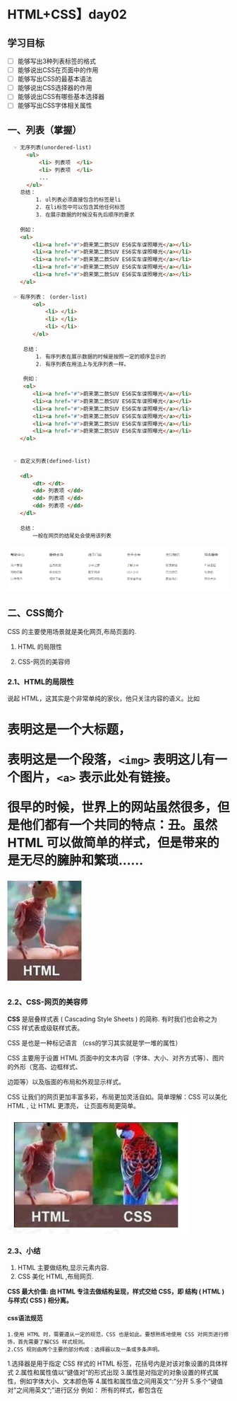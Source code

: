 # HTML+CSS】day02



## 学习目标

- [ ] 能够写出3种列表标签的格式
- [ ] 能够说出CSS在页面中的作用
- [ ] 能够写出CSS的最基本语法
- [ ] 能够说出CSS选择器的作用
- [ ] 能够说出CSS有哪些基本选择器
- [ ] 能够写出CSS字体相关属性

## 一、列表（掌握）

```html
  ☞ 无序列表(unordered-list)
	  <ul>
          <li> 列表项	</li>
          <li> 列表项	</li>
          ...
	  </ul>
	总结：
		 1. ul列表必须直接包含的标签是li
		 2. 在li标签中可以包含其他任何标签
		 3. 在展示数据的时候没有先后顺序的要求

	例如：
	<ul>
		<li><a href="#">蔚来第二款SUV ES6实车谍照曝光</a></li>
		<li><a href="#">蔚来第二款SUV ES6实车谍照曝光</a></li>
		<li><a href="#">蔚来第二款SUV ES6实车谍照曝光</a></li>
		<li><a href="#">蔚来第二款SUV ES6实车谍照曝光</a></li>
		<li><a href="#">蔚来第二款SUV ES6实车谍照曝光</a></li>
	</ul>
	
  ☞ 有序列表： (order-list)
		<ol>
            <li> </li>
            <li> </li>
            <li> </li>
		</ol>

	 总结：
	     1. 有序列表在展示数据的时候是按照一定的顺序显示的
		 2. 有序列表在用法上与无序列表一样。

	 例如：
	 <ol>
		<li><a href="#">蔚来第二款SUV ES6实车谍照曝光</a></li>
		<li><a href="#">蔚来第二款SUV ES6实车谍照曝光</a></li>
		<li><a href="#">蔚来第二款SUV ES6实车谍照曝光</a></li>
		<li><a href="#">蔚来第二款SUV ES6实车谍照曝光</a></li>
		<li><a href="#">蔚来第二款SUV ES6实车谍照曝光</a></li>
		<li><a href="#">蔚来第二款SUV ES6实车谍照曝光</a></li>
	</ol>


  ☞ 自定义列表(defined-list)

	<dl>
        <dt> </dt>
        <dd> 列表项 </dd>
        <dd> 列表项 </dd>
        <dd> 列表项 </dd>
	</dl>

	总结：
		一般在网页的结尾处会使用该列表
```

![1533268285219](assets/1533268285219.png)

## 二、CSS简介

CSS 的主要使用场景就是美化网页,布局页面的.

1. HTML 的局限性

2. CSS-网页的美容师

### 2.1、HTML的局限性

说起 HTML，这其实是个非常单纯的家伙，他只关注内容的语义。比如 <h1> 表明这是一个大标题，<p> 表明这是一个段落，`<img>` 表明这儿有一个图片，`<a>` 表示此处有链接。

很早的时候，世界上的网站虽然很多，但是他们都有一个共同的特点：丑。虽然 HTML 可以做简单的样式，但是带来的是无尽的臃肿和繁琐……

![clip_image039](assets/clip_image039-1595065639907.jpg)

### 2.2、CSS-网页的美容师

**CSS** 是层叠样式表 ( Cascading Style Sheets ) 的简称. 有时我们也会称之为 CSS 样式表或级联样式表。

CSS 是也是一种标记语言  （css的学习其实就是学一堆的属性）

CSS 主要用于设置 HTML 页面中的文本内容（字体、大小、对齐方式等）、图片的外形（宽高、边框样式、

边距等）以及版面的布局和外观显示样式。

CSS 让我们的网页更加丰富多彩，布局更加灵活自如。简单理解：CSS 可以美化 HTML , 让 HTML 更漂亮， 让页面布局更简单。

![image-20200604224202289](assets/image-20200604224202289.png)

### 2.3、小结

1. HTML 主要做结构,显示元素内容.
2. CSS 美化 HTML ,布局网页.

 **CSS 最大价值: 由 HTML 专注去做结构呈现，样式交给 CSS，即 结构 ( HTML ) 与样式( CSS ) 相分离。**



#### css语法规范

```
1.使用 HTML 时，需要遵从一定的规范，CSS 也是如此。要想熟练地使用 CSS 对网页进行修饰，首先需要了解CSS 样式规则。
2.CSS 规则由两个主要的部分构成：选择器以及一条或多条声明。
```



 1.选择器是用于指定 CSS 样式的 HTML 标签，花括号内是对该对象设置的具体样式
 2.属性和属性值以“键值对”的形式出现
 3.属性是对指定的对象设置的样式属性，例如字体大小、文本颜色等
 4.属性和属性值之间用英文“:”分开
 5.多个“键值对”之间用英文“;”进行区分
 例如：
    所有的样式，都包含在 <style> 标签内，表示是样式表。<style> 一般写到 </head> 上方

```html
<head>
    <style>
        h4 {
             color: blue;
             font-size: 100px;
            }
    </style>
</head>
```



#### css代码风格

**样式格式书写**

```html
1.紧凑格式   
h3 { color: deeppink;font-size: 20px;}
2.展开格式     可读性
h3 {
  color: pink;
  font-size: 20px;    
}
```

**样式大小写风格**

```html
1.小写格式
h3 {
  color: pink;
}
2.大写格式
H3 {
  COLOR: PINK;   
}
```

**样式空格风格**

```html
1. h3 {
	color: pink;    
}
属性值前面，冒号后面，保留一个空格
选择器（标签）和大括号中间保留空格
```



## 三、CSS的选择器（重点）

### 3.1、引入

```html
<div>我是div</div>
<div>我是div</div>
<p>我是段落</p>
<ul>
  <li>我是ul里面小li哦</li>
</ul>
<ol>
  <li>我是ol里面小li哦</li>
</ol>

1.	我想把 div 里面的文字改为红色?
2.	我想把第一个div 里面的文字改为红色?
3.	我想把ul 里面的 li 文字改为红色?
```



### 3.2、什么是选择器

选择元素的一种方式

### 3.3、CSS选择器的作用

选择器(选择符)就是根据不同需求把不同的标签选出来这就是选择器的作用。 简单来说，就是**选择标签用的**。

![css属性规则](assets/css属性规则-1595066406359.png)

以上 CSS 做了两件事：

1. 找到所有的 h1 标签。 选择器（选对人）。
2. 设置这些标签的样式，比如颜色为红色（做对事）。



css选择器分**基本选择器**和复合选择器

### 3.4、CSS基本选择器（重点）

**选择器**分为**基础选择器**和**复合选择器**两个大类，我们这里先讲解一下基础选择器。

1. 基础选择器是由单个选择器组成的
2. 基础选择器又包括：标签选择器、类选择器、id 选择器和通配符选择器



#### 标签选择器

```
标签选择器（元素选择器）是指用 HTML 标签名称作为选择器，按标签名称分类，为页面中某一类标签指定统一的 CSS 样式。
```

语法：
    标签选择器{
        属性：属性值
        ...
    }
作用：
    标签选择器（元素选择器）是指用 HTML 标签名称作为选择器，按标签名称分类，为页面中某一类标签指定统一的 CSS 样式。

#### 类选择器（重点）

```
如果想要差异化选择不同的标签，单独选一个或者某几个标签，可以使用类选择器.
```

语法：
    .类名 {
        属性1: 属性值1;  
        ...
    } 
    结构需要用class属性来调用  class  类的意思
     <div class="类名"> 变红色 </div>
​    1.如果想要差异化选择不同的标签，单独选一个或者某几个标签，可以使用类选择器。
​    2.类选择器在 HTML 中以 class 属性表示，在 CSS 中，类选择器以一个点“.”号显示。
​    3.类选择器使用“.”（英文点号）进行标识，后面紧跟类名（自定义，我们自己命名的）。
​    4.可以理解为给这个标签起了一个名字，来表示。
​    5.长名称或词组可以使用中横线来为选择器命名。
​    6.不要使用纯数字、中文等命名，尽量使用英文字母来表示。
​    7.命名要有意义，尽量使别人一眼就知道这个类名的目的。
​    8.命名规范：见附件（ Web 前端开发规范手册.doc）

#### **多类名选择器**

```
我们可以给一个标签指定多个类名，从而达到更多的选择目的。 这些类名都可以选出这个标签.
简单理解就是一个标签有多个名字. 
```

![淘宝网多类名](assets/淘宝网多类名.png)
    多类名的具体使用：

        1. <div class="red font20">亚瑟</div>
        注意：​        1.在标签class 属性中写 多个类名
        ​        2.多个类名中间必须用空格分开
        ​        3.这个标签就可以分别具有这些类名的样式

#### id选择器

```
id 选择器可以为标有特定 id 的 HTML 元素指定特定的样式。
HTML 元素以 id 属性来设置 id 选择器，CSS 中 id 选择器以“#" 来定义。
语法：
     #id名 {
        属性1: 属性值1;  
        ...
    } 
    注意：id 属性只能在每个 HTML 文档中出现一次
```

id选择器和类选择器的区别：

```
1.类选择器（class）好比人的名字，一个人可以有多个名字，同时一个名字也可以被多个人使用。
2.id 选择器好比人的身份证号码，全中国是唯一的，不得重复。
3.id 选择器和类选择器最大的不同在于使用次数上。
4.类选择器在修改样式中用的最多，id 选择器一般用于页面唯一性的元素上，经常和 JavaScript 搭配使用。
```

![id与类名的区别](assets/id与类名的区别.png)

#### 通配符选择器

```
语法：
    * {
        属性1: 属性值1;  
        ...
    }
通配符选择器不需要调用， 自动就给所有的元素使用样式
特殊情况才使用，后面讲解使用场景(以下是清除所有的元素标签的内外边距,后期讲)
 * {
        margin: 0;
        padding: 0;
    } 
```

#### 选择器总结

![基础选择器总结](assets/基础选择器总结.png)



## 四、CSS字体相关属性

#### 字体大小

```
CSS 使用 font-size 属性定义字体大小。 
```

语法：
     p {  
        font-size: 20px; 
    }
    1.px（像素）大小是我们网页的最常用的单位
    2.谷歌浏览器默认的文字大小为16px
    3.不同浏览器可能默认显示的字号大小不一致，我们尽量给一个明确值大小，不要默认大小
    4.可以给 body 指定整个页面文字的大小

#### 字体粗细

```
CSS 使用 font-weight 属性设置文本字体的粗细。
```

语法：
    p {  
        font-weight: bold; 
    }

![字体粗细](assets/字体粗细.png)

1.学会让加粗标签（比如 h 和 strong 等) 不加粗，或者其他标签加粗
2.实际开发时，我们更喜欢用数字表示粗细

#### 字体样式

```
CSS 使用 font-style 属性设置文本的风格。
```

语法：
    p {  
        font-style: normal;
    }

![文字倾斜](assets/文字倾斜.png)

#### 字体的综合写法

字体属性可以把以上文字样式综合来写, 这样可以更节约代码:

 body {   font: font-style  font-weight  font-size/line-height  font-family;}

使用 font 属性时，必须按上面语法格式中的顺序书写，不能更换顺序，并且各个属性间以空格隔开 不需要设置的属性可以省略（取默认值），但**必须保留 font-size 和 font-family 属性**，否则 font 属性将不起作用

字体总结：

![字体总结](assets/字体总结.png)



#### 文本颜色

```
color 属性用于定义文本的颜色。
```

语法：
    div { 
        color: red;
    }

![颜色值](assets/颜色值.png)

开发中最常用的是十六进制

#### **文本对齐**

text-align 属性用于设置元素内文本内容的水平对齐方式。
语法：
    div { 
        text-align: center;
    }

![对齐文本](assets/对齐文本.png)

#### 修饰文本

```
语法：
 div { 
    text-decoration：underline；
 }
```

![修饰文本](assets/修饰文本.png)

重点记住如何添加下划线 ? 如何删除下划线 ? 其余了解即可.

#### 文本缩进

语法：
    div { 
        text-indent：20px；
    }
    div { 
        text-indent：2em；
    }

![文本缩进](assets/文本缩进.png)

```
em 是一个相对单位，就是当前元素（font-size) 1 个文字的大小, 如果当前元素没有设置大小，则会按照父元素的 1 个文字大小。
```

#### **行高**

```
line-height 属性用于设置行间的距离（行高）。可以控制文字行与行之间的距离
```

语法：
    p { 
        line-height: 26px;
    }
    行高的文本分为 上间距  文本高度 下间距 = 行间距

## 五、css的书写位置

```
按照 CSS 样式书写的位置（或者引入的方式），CSS 样式表可以分为三大类： 
```

### 5.1、行内样式表（行内式）

```
    行内样式表（内联样式表）是在元素标签内部的 style 属性中设定 CSS 样式。适合于修改简单样式.
    语法：
        <div style="color: red; font-size: 12px;">青春不常在，抓紧谈恋爱</div>
    1.style 其实就是标签的属性
    在双引号中间，写法要符合 CSS 规范
    2.可以控制当前的标签设置样式
    3.由于书写繁琐，并且没有体现出结构与样式相分离的思想，所以不推荐大量使用，只有对当前元素添加简单样式的时候，可以考虑使用
    4.使用行内样式表设定 CSS，通常也被称为行内式引入
```

### 5.2、内部样式表（嵌入式）

```
    内部样式表（内嵌样式表）是写到html页面内部. 是将所有的 CSS 代码抽取出来，单独放到一个 <style> 标签中
    语法：
        <style>
            div {
            color: red;
            font-size: 12px;
            }
        </style>
    1.<style> 标签理论上可以放在 HTML 文档的任何地方，但一般会放在文档的<head>标签中
    2.通过此种方式，可以方便控制当前整个页面中的元素样式设置
    3.代码结构清晰，但是并没有实现结构与样式完全分离
    4.使用内部样式表设定 CSS，通常也被称为嵌入式引入，这种方式是我们练习时常用的方式
```

### 5.3、外部样式表（链接式）

```
实际开发都是外部样式表. 适合于样式比较多的情况. 核心是:样式单独写到CSS 文件中，之后把CSS文件引入到 HTML 页面中使用.
引入外部样式表分为两步：
1. 新建一个后缀名为 .css 的样式文件，把所有 CSS 代码都放入此文件中。
2. 在 HTML 页面中，使用<link> 标签引入这个文件。
语法：
    <link rel="stylesheet"  href="css文件路径">
```

![css引入方式总结](assets/css引入方式总结.png)

## 六、Chrome调试工具

![谷歌调试工具](assets/谷歌调试工具.png)

 1.Ctrl+滚轮 可以放大开发者工具代码大小。
 2.左边是 HTML 元素结构，右边是 CSS 样式。
 3.右边 CSS 样式可以改动数值（左右箭头或者直接输入）和查看颜色。
 4.Ctrl + 0 复原浏览器大小。
 5.如果点击元素，发现右侧没有样式引入，极有可能是类名或者样式引入错误。
 6.如果有样式，但是样式前面有黄色叹号提示，则是样式属性书写错误。